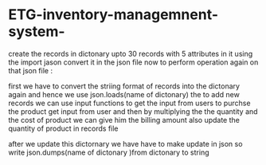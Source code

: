 # ETG-inventory-managemnent-system-
create the records in dictonary upto 30 records with 5 attributes in it
using the import jason convert it in the json file 
now to perform operation again on that json file :

first we have to convert the striing format of records into the dictonary again and hence we use json.loads(name of dictonary)
the to add new records we can use input functions to get the input from users
to purchse the product get input from user and then by multiplying the the quantity and the cost of product we can give him the billing amount
also update the quantity of product in records file

after we update this dictornary
we have have to make update in json so write json.dumps(name of dictonary )from dictonary to string 
